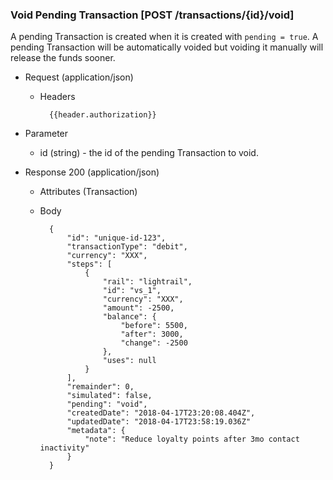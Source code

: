 ### Void Pending Transaction [POST /transactions/{id}/void]

A pending Transaction is created when it is created with `pending = true`.  A pending Transaction will be automatically voided but voiding it manually will release the funds sooner.

+ Request (application/json)
    + Headers
    
            {{header.authorization}}

+ Parameter
    + id (string) - the id of the pending Transaction to void.

+ Response 200 (application/json)
    + Attributes (Transaction)

    + Body

            {
                "id": "unique-id-123",
                "transactionType": "debit",
                "currency": "XXX",
                "steps": [
                    {
                        "rail": "lightrail",
                        "id": "vs_1",
                        "currency": "XXX",
                        "amount": -2500,
                        "balance": {
                            "before": 5500,
                            "after": 3000,
                            "change": -2500
                        },
                        "uses": null
                    }
                ],
                "remainder": 0,
                "simulated": false,
                "pending": "void",
                "createdDate": "2018-04-17T23:20:08.404Z",
                "updatedDate": "2018-04-17T23:58:19.036Z"
                "metadata": {
                    "note": "Reduce loyalty points after 3mo contact inactivity"
                }
            }
